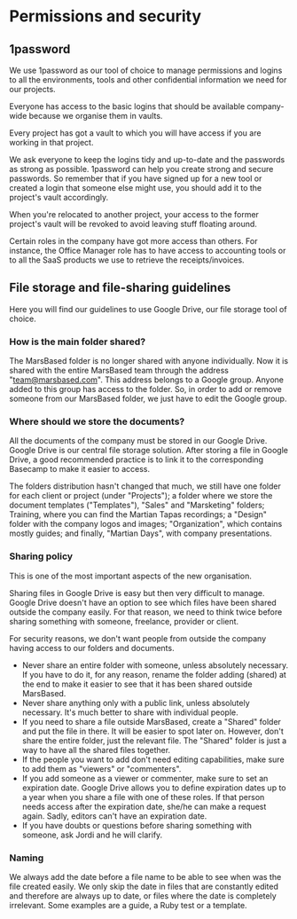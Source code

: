 # Permissions and security

## 1password

We use 1password as our tool of choice to manage permissions and logins to all the environments, tools and other confidential information we need for our projects.

Everyone has access to the basic logins that should be available company-wide because we organise them in vaults.

Every project has got a vault to which you will have access if you are working in that project.

We ask everyone to keep the logins tidy and up-to-date and the passwords as strong as possible. 1password can help you create strong and secure passwords. So remember that if you have signed up for a new tool or created a login that someone else might use, you should add it to the project's vault accordingly.

When you're relocated to another project, your access to the former project's vault will be revoked to avoid leaving stuff floating around.

Certain roles in the company have got more access than others. For instance, the Office Manager role has to have access to accounting tools or to all the SaaS products we use to retrieve the receipts/invoices.

## File storage and file-sharing guidelines

Here you will find our guidelines to use Google Drive, our file storage tool of choice.

### How is the main folder shared?

The MarsBased folder is no longer shared with anyone individually. Now it is shared with the entire MarsBased team through the address "team@marsbased.com". This address belongs to a Google group. Anyone added to this group has access to the folder. So, in order to add or remove someone from our MarsBased folder, we just have to edit the Google group.

### Where should we store the documents?

All the documents of the company must be stored in our Google Drive. Google Drive is our central file storage solution. After storing a file in Google Drive, a good recommended practice is to link it to the corresponding Basecamp to make it easier to access.

The folders distribution hasn't changed that much, we still have one folder for each client or project (under "Projects"); a folder where we store the document templates ("Templates"), "Sales" and "Marsketing" folders; Training, where you can find the Martian Tapas recordings; a "Design" folder with the company logos and images; "Organization", which contains mostly guides; and finally, "Martian Days", with company presentations.

### Sharing policy

This is one of the most important aspects of the new organisation.

Sharing files in Google Drive is easy but then very difficult to manage. Google Drive doesn't have an option to see which files have been shared outside the company easily. For that reason, we need to think twice before sharing something with someone, freelance, provider or client.

For security reasons, we don't want people from outside the company having access to our folders and documents.

* Never share an entire folder with someone, unless absolutely necessary. If you have to do it, for any reason, rename the folder adding (shared) at the end to make it easier to see that it has been shared outside MarsBased.
* Never share anything only with a public link, unless absolutely necessary. It's much better to share with individual people.
* If you need to share a file outside MarsBased, create a "Shared" folder and put the file in there. It will be easier to spot later on. However, don't share the entire folder, just the relevant file. The "Shared" folder is just a way to have all the shared files together.
* If the people you want to add don't need editing capabilities, make sure to add them as "viewers" or "commenters".
* If you add someone as a viewer or commenter, make sure to set an expiration date. Google Drive allows you to define expiration dates up to a year when you share a file with one of these roles. If that person needs access after the expiration date, she/he can make a request again. Sadly, editors can't have an expiration date.
* If you have doubts or questions before sharing something with someone, ask Jordi and he will clarify.

### Naming

We always add the date before a file name to be able to see when was the file created easily. We only skip the date in files that are constantly edited and therefore are always up to date, or files where the date is completely irrelevant. Some examples are a guide, a Ruby test or a template.


